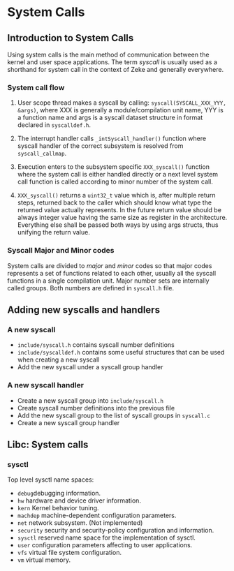 System Calls
============

Introduction to System Calls
----------------------------

Using system calls is the main method of communication between the kernel and
user space applications. The term *syscall* is usually used as a shorthand for
system call in the context of Zeke and generally everywhere.

### System call flow

1.  User scope thread makes a syscall by calling:
    `syscall(SYSCALL_XXX_YYY, &args)`, where XXX is generally a
    module/compilation unit name, YYY is a function name and args is a
    syscall dataset structure in format declared in `syscalldef.h`.

2.  The interrupt handler calls `_intSyscall_handler()` function where
    syscall handler of the correct subsystem is resolved from
    `syscall_callmap`.

3.  Execution enters to the subsystem specific `XXX_syscall()` function
    where the system call is either handled directly or a next level
    system call function is called according to minor number of the
    system call.

4.  `XXX_syscall()` returns a `uint32_t` value which is, after multiple
    return steps, returned back to the caller which should know what
    type the returned value actually represents. In the future return
    value should be always integer value having the same size as
    register in the architecture. Everything else shall be passed both
    ways by using args structs, thus unifying the return value.

### Syscall Major and Minor codes

System calls are divided to *major* and *minor* codes so that major codes
represents a set of functions related to each other, usually all the
syscall functions in a single compilation unit. Major number sets are
internally called groups. Both numbers are defined in `syscall.h` file.

Adding new syscalls and handlers
--------------------------------

### A new syscall

  - `include/syscall.h` contains syscall number definitions
  - `include/syscalldef.h` contains some useful structures that can be
    used when creating a new syscall
  - Add the new syscall under a syscall group handler

### A new syscall handler

  - Create a new syscall group into `include/syscall.h`
  - Create syscall number definitions into the previous file
  - Add the new syscall group to the list of syscall groups in
    `syscall.c`
  - Create a new syscall group handler

## Libc: System calls

### sysctl

Top level sysctl name spaces:

  - `debug`debugging information.
  - `hw` hardware and device driver information.
  - `kern` Kernel behavior tuning.
  - `machdep` machine-dependent configuration parameters.
  - `net` network subsystem. (Not implemented)
  - `security` security and security-policy configuration and information.
  - `sysctl` reserved name space for the implementation of sysctl.
  - `user` configuration parameters affecting to user applications.
  - `vfs` virtual file system configuration.
  - `vm` virtual memory.
